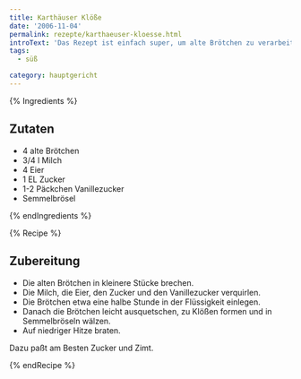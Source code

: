 ```yaml
---
title: Karthäuser Klöße
date: '2006-11-04'
permalink: rezepte/karthaeuser-kloesse.html
introText: 'Das Rezept ist einfach super, um alte Brötchen zu verarbeiten. Man kann doch nicht immer nur Frikadellen und Semmelknödel daraus machen.'
tags:
  - süß

category: hauptgericht
---
```


{% Ingredients %}

## Zutaten

- 4 alte Brötchen
- 3/4 l Milch
- 4 Eier
- 1 EL Zucker
- 1-2 Päckchen Vanillezucker
- Semmelbrösel

{% endIngredients %}

{% Recipe %}

## Zubereitung

- Die alten Brötchen in kleinere Stücke brechen.
- Die Milch, die Eier, den Zucker und den Vanillezucker verquirlen.
- Die Brötchen etwa eine halbe Stunde in der Flüssigkeit einlegen.
- Danach die Brötchen leicht ausquetschen, zu Klößen formen und in Semmelbröseln wälzen.
- Auf niedriger Hitze braten.

Dazu paßt am Besten Zucker und Zimt.

{% endRecipe %}


